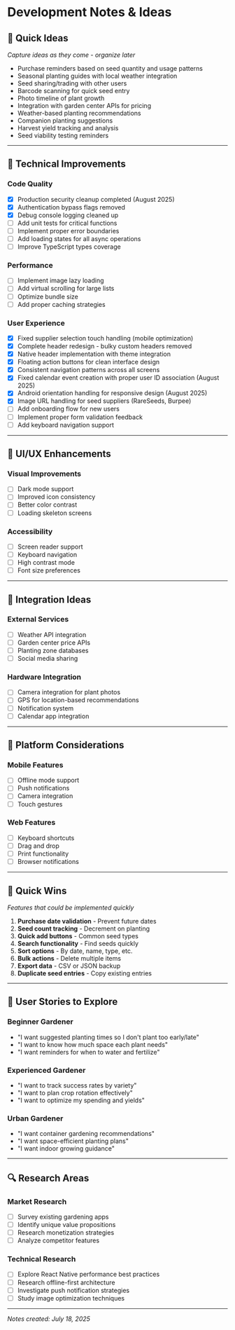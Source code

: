 # Development Notes & Ideas

## 📝 Quick Ideas
*Capture ideas as they come - organize later*

- Purchase reminders based on seed quantity and usage patterns
- Seasonal planting guides with local weather integration
- Seed sharing/trading with other users
- Barcode scanning for quick seed entry
- Photo timeline of plant growth
- Integration with garden center APIs for pricing
- Weather-based planting recommendations
- Companion planting suggestions
- Harvest yield tracking and analysis
- Seed viability testing reminders

---

## 🔧 Technical Improvements

### Code Quality
- [x] Production security cleanup completed (August 2025)
- [x] Authentication bypass flags removed
- [x] Debug console logging cleaned up
- [ ] Add unit tests for critical functions
- [ ] Implement proper error boundaries
- [ ] Add loading states for all async operations
- [ ] Improve TypeScript types coverage

### Performance
- [ ] Implement image lazy loading
- [ ] Add virtual scrolling for large lists
- [ ] Optimize bundle size
- [ ] Add proper caching strategies

### User Experience
- [x] Fixed supplier selection touch handling (mobile optimization)
- [x] Complete header redesign - bulky custom headers removed
- [x] Native header implementation with theme integration
- [x] Floating action buttons for clean interface design
- [x] Consistent navigation patterns across all screens
- [x] Fixed calendar event creation with proper user ID association (August 2025)
- [x] Android orientation handling for responsive design (August 2025)
- [x] Image URL handling for seed suppliers (RareSeeds, Burpee)
- [ ] Add onboarding flow for new users
- [ ] Implement proper form validation feedback
- [ ] Add keyboard navigation support

---

## 🎨 UI/UX Enhancements

### Visual Improvements
- [ ] Dark mode support
- [ ] Improved icon consistency
- [ ] Better color contrast
- [ ] Loading skeleton screens

### Accessibility
- [ ] Screen reader support
- [ ] Keyboard navigation
- [ ] High contrast mode
- [ ] Font size preferences

---

## 🔌 Integration Ideas

### External Services
- [ ] Weather API integration
- [ ] Garden center price APIs
- [ ] Planting zone databases
- [ ] Social media sharing

### Hardware Integration
- [ ] Camera integration for plant photos
- [ ] GPS for location-based recommendations
- [ ] Notification system
- [ ] Calendar app integration

---

## 📱 Platform Considerations

### Mobile Features
- [ ] Offline mode support
- [ ] Push notifications
- [ ] Camera integration
- [ ] Touch gestures

### Web Features
- [ ] Keyboard shortcuts
- [ ] Drag and drop
- [ ] Print functionality
- [ ] Browser notifications

---

## 🚀 Quick Wins
*Features that could be implemented quickly*

1. **Purchase date validation** - Prevent future dates
2. **Seed count tracking** - Decrement on planting
3. **Quick add buttons** - Common seed types
4. **Search functionality** - Find seeds quickly
5. **Sort options** - By date, name, type, etc.
6. **Bulk actions** - Delete multiple items
7. **Export data** - CSV or JSON backup
8. **Duplicate seed entries** - Copy existing entries

---

## 🎯 User Stories to Explore

### Beginner Gardener
- "I want suggested planting times so I don't plant too early/late"
- "I want to know how much space each plant needs"
- "I want reminders for when to water and fertilize"

### Experienced Gardener
- "I want to track success rates by variety"
- "I want to plan crop rotation effectively"
- "I want to optimize my spending and yields"

### Urban Gardener
- "I want container gardening recommendations"
- "I want space-efficient planting plans"
- "I want indoor growing guidance"

---

## 🔍 Research Areas

### Market Research
- [ ] Survey existing gardening apps
- [ ] Identify unique value propositions
- [ ] Research monetization strategies
- [ ] Analyze competitor features

### Technical Research
- [ ] Explore React Native performance best practices
- [ ] Research offline-first architecture
- [ ] Investigate push notification strategies
- [ ] Study image optimization techniques

---

*Notes created: July 18, 2025*
